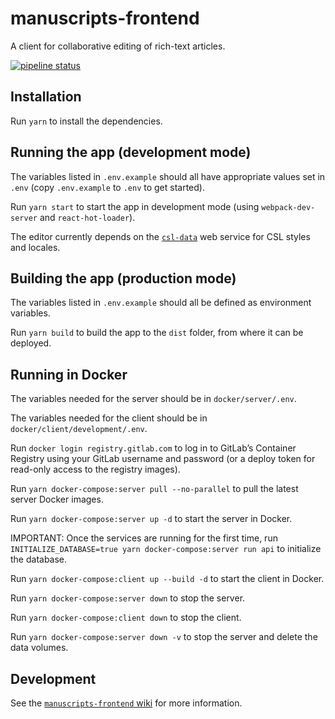# manuscripts-frontend 

A client for collaborative editing of rich-text articles.

[![pipeline status](https://gitlab.com/mpapp-private/manuscripts-frontend/badges/master/pipeline.svg)](https://gitlab.com/mpapp-private/manuscripts-frontend/commits/master)

## Installation

Run `yarn` to install the dependencies.

## Running the app (development mode)

The variables listed in `.env.example` should all have appropriate values set in `.env` (copy `.env.example` to `.env` to get started).

Run `yarn start` to start the app in development mode (using `webpack-dev-server` and `react-hot-loader`).

The editor currently depends on the [`csl-data`](https://gitlab.com/mpapp-private/csl-data) web service for CSL styles and locales.

## Building the app (production mode)

The variables listed in `.env.example` should all be defined as environment variables.

Run `yarn build` to build the app to the `dist` folder, from where it can be deployed.

## Running in Docker

The variables needed for the server should be in `docker/server/.env`.

The variables needed for the client should be in `docker/client/development/.env`.

Run `docker login registry.gitlab.com` to log in to GitLab’s Container Registry using your GitLab username and password (or a deploy token for read-only access to the registry images).

Run `yarn docker-compose:server pull --no-parallel` to pull the latest server Docker images.

Run `yarn docker-compose:server up -d` to start the server in Docker.

IMPORTANT: Once the services are running for the first time, run `INITIALIZE_DATABASE=true yarn docker-compose:server run api` to initialize the database.

Run `yarn docker-compose:client up --build -d` to start the client in Docker.

Run `yarn docker-compose:server down` to stop the server.

Run `yarn docker-compose:client down` to stop the client.

Run `yarn docker-compose:server down -v` to stop the server and delete the data volumes.

## Development

See the [`manuscripts-frontend` wiki](https://gitlab.com/mpapp-private/manuscripts-frontend/wikis/) for more information.
